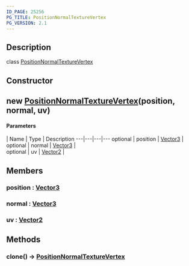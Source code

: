 ```yaml
---
ID_PAGE: 25256
PG_TITLE: PositionNormalTextureVertex
PG_VERSION: 2.1
---
```

## Description

class [PositionNormalTextureVertex](/classes/3.0/PositionNormalTextureVertex)



## Constructor

## new [PositionNormalTextureVertex](/classes/3.0/PositionNormalTextureVertex)(position, normal, uv)



#### Parameters
 | Name | Type | Description
---|---|---|---
optional | position | [Vector3](/classes/3.0/Vector3) |      
optional | normal | [Vector3](/classes/3.0/Vector3) |      
optional | uv | [Vector2](/classes/3.0/Vector2) |      
## Members

### position : [Vector3](/classes/3.0/Vector3)



### normal : [Vector3](/classes/3.0/Vector3)



### uv : [Vector2](/classes/3.0/Vector2)



## Methods

### clone() &rarr; [PositionNormalTextureVertex](/classes/3.0/PositionNormalTextureVertex)



